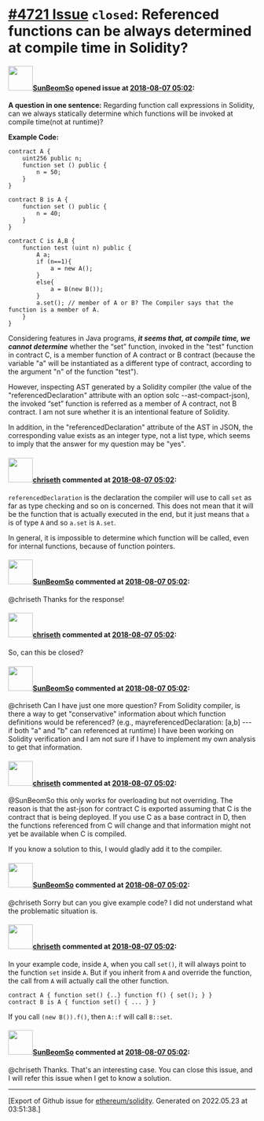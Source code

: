 # [\#4721 Issue](https://github.com/ethereum/solidity/issues/4721) `closed`: Referenced functions can be always determined at compile time in Solidity?

#### <img src="https://avatars.githubusercontent.com/u/13723704?v=4" width="50">[SunBeomSo](https://github.com/SunBeomSo) opened issue at [2018-08-07 05:02](https://github.com/ethereum/solidity/issues/4721):

**A question in one sentence:**
Regarding function call expressions in Solidity, can we always statically determine which functions will be invoked at compile time(not at runtime)?

**Example Code:**

```
contract A {
    uint256 public n;
    function set () public {
        n = 50;
    }
}

contract B is A {
    function set () public {
        n = 40;
    }
}

contract C is A,B {
    function test (uint n) public {
        A a;
        if (n==1){
            a = new A();
        } 
        else{
            a = B(new B());
        }
        a.set(); // member of A or B? The Compiler says that the function is a member of A. 
    }
}
```
Considering features in Java programs, _**it seems that, at compile time, we cannot determine**_ whether the “set” function, invoked in the "test" function in contract C, is a member function of A contract or B contract (because the variable "a" will be instantiated as a different type of contract, according to the argument "n" of the function "test").

However, inspecting AST generated by a Solidity compiler (the value of the "referencedDeclaration" attribute with an option solc --ast-compact-json), the invoked “set” function is referred as a member of A contract, not B contract. I am not sure whether it is an intentional feature of Solidity.

In addition, in the "referencedDeclaration" attribute of the AST in JSON, the corresponding value exists as an integer type, not a list type, which seems to imply that the answer for my question may be "yes".

#### <img src="https://avatars.githubusercontent.com/u/9073706?v=4" width="50">[chriseth](https://github.com/chriseth) commented at [2018-08-07 05:02](https://github.com/ethereum/solidity/issues/4721#issuecomment-411025241):

`referencedDeclaration` is the declaration the compiler will use to call `set` as far as type checking and so on is concerned. This does not mean that it will be the function that is actually executed in the end, but it just means that `a` is of type `A` and so `a.set` is `A.set`.

In general, it is impossible to determine which function will be called, even for internal functions, because of function pointers.

#### <img src="https://avatars.githubusercontent.com/u/13723704?v=4" width="50">[SunBeomSo](https://github.com/SunBeomSo) commented at [2018-08-07 05:02](https://github.com/ethereum/solidity/issues/4721#issuecomment-412896894):

@chriseth Thanks for the response!

#### <img src="https://avatars.githubusercontent.com/u/9073706?v=4" width="50">[chriseth](https://github.com/chriseth) commented at [2018-08-07 05:02](https://github.com/ethereum/solidity/issues/4721#issuecomment-412900815):

So, can this be closed?

#### <img src="https://avatars.githubusercontent.com/u/13723704?v=4" width="50">[SunBeomSo](https://github.com/SunBeomSo) commented at [2018-08-07 05:02](https://github.com/ethereum/solidity/issues/4721#issuecomment-412907571):

@chriseth Can I have just one more question? From Solidity compiler, is there a way to get "conservative" information about which function definitions would be referenced?
(e.g., mayreferencedDeclaration: [a,b] --- if both "a" and "b" can referenced at runtime)
I have been working on Solidity verification and I am not sure if I have to implement my own analysis to get that information.

#### <img src="https://avatars.githubusercontent.com/u/9073706?v=4" width="50">[chriseth](https://github.com/chriseth) commented at [2018-08-07 05:02](https://github.com/ethereum/solidity/issues/4721#issuecomment-412913884):

@SunBeomSo this only works for overloading but not overriding. The reason is that the ast-json for contract C is exported assuming that C is the contract that is being deployed. If you use C as a base contract in D, then the functions referenced from C will change and that information might not yet be available when C is compiled.

If you know a solution to this, I would gladly add it to the compiler.

#### <img src="https://avatars.githubusercontent.com/u/13723704?v=4" width="50">[SunBeomSo](https://github.com/SunBeomSo) commented at [2018-08-07 05:02](https://github.com/ethereum/solidity/issues/4721#issuecomment-412920647):

@chriseth Sorry but can you give example code? I did not understand what the problematic situation is.

#### <img src="https://avatars.githubusercontent.com/u/9073706?v=4" width="50">[chriseth](https://github.com/chriseth) commented at [2018-08-07 05:02](https://github.com/ethereum/solidity/issues/4721#issuecomment-412940425):

In your example code, inside `A`, when you call `set()`, it will always point to the function `set` inside `A`. But if you inherit from `A` and override the function, the call from `A` will actually call the other function.

```
contract A { function set() {..} function f() { set(); } }
contract B is A { function set() { ... } }
```

If you call `(new B()).f()`, then `A::f` will call `B::set`.

#### <img src="https://avatars.githubusercontent.com/u/13723704?v=4" width="50">[SunBeomSo](https://github.com/SunBeomSo) commented at [2018-08-07 05:02](https://github.com/ethereum/solidity/issues/4721#issuecomment-413063164):

@chriseth   Thanks. That's an interesting case. You can close this issue, and I will refer this issue when I get to know a solution.


-------------------------------------------------------------------------------



[Export of Github issue for [ethereum/solidity](https://github.com/ethereum/solidity). Generated on 2022.05.23 at 03:51:38.]
